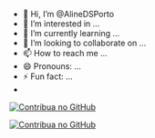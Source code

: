 - 👋 Hi, I’m @AlineDSPorto
- 👀 I’m interested in ...
- 🌱 I’m currently learning ...
- 💞️ I’m looking to collaborate on ...
- 📫 How to reach me ...
- 😄 Pronouns: ...
- ⚡ Fun fact: ...
- 
[![Contribua no GitHub](https://img.shields.io/badge/Contribua-no%20GitHub-brightgreen)](URL_do_Link)

[![Contribua no GitHub](https://img.shields.io/badge/Contribua-no%20GitHub-brightgreen)](URL_do_Link)




<!---
AlineDSPorto/AlineDSPorto is a ✨ special ✨ repository because its `README.md` (this file) appears on your GitHub profile.
You can click the Preview link to take a look at your changes.
--->
